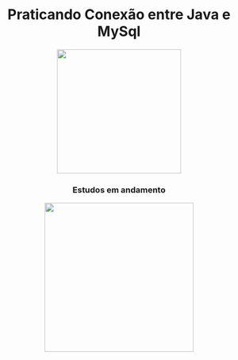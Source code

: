 <h1 align="center"> Praticando Conexão entre Java e MySql </h1>

<p align="center"><img src="https://www.feltex.com.br/felix/wp-content/uploads/2014/07/java-mysql-connect-01.jpg" width="250"/></p>

<h3 align="center">Estudos em andamento</h3>

<p align="center"><img src="https://visionhelp.files.wordpress.com/2011/06/gears-stick-figure.gif?w=812" width="300"></p>
